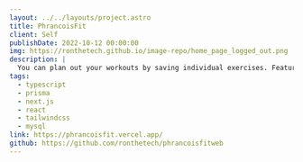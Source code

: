 ```yaml
---
layout: ../../layouts/project.astro
title: PhrancoisFit
client: Self
publishDate: 2022-10-12 00:00:00
img: https://ronthetech.github.io/image-repo/home_page_logged_out.png
description: |
  You can plan out your workouts by saving individual exercises. Features a reminder for how long ago the particular exercise was added and the option to delete the exercise after you have completed it.
tags:
  - typescript
  - prisma
  - next.js
  - react
  - tailwindcss
  - mysql
link: https://phrancoisfit.vercel.app/
github: https://github.com/ronthetech/phrancoisfitweb
---
```

